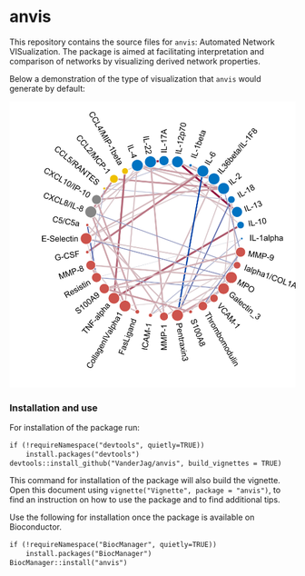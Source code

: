 # anvis

This repository contains the source files for `anvis`: Automated Network 
VISualization. The package is aimed at facilitating interpretation and 
comparison of networks by visualizing derived network properties.

Below a demonstration of the type of visualization that `anvis` would 
generate by default: 

![A network visualization generated by anvis.](vignettes/igraph_images/saved_image.svg)

### Installation and use

For installation of the package run:

```
if (!requireNamespace("devtools", quietly=TRUE))
    install.packages("devtools")
devtools::install_github("VanderJag/anvis", build_vignettes = TRUE)
```

This command for installation of the package will also build the vignette. Open this
document using `vignette("Vignette", package = "anvis")`, to find an instruction on 
how to use the package and to find additional tips.

Use the following for installation once the package is available on 
Bioconductor. 

```
if (!requireNamespace("BiocManager", quietly=TRUE))
    install.packages("BiocManager")
BiocManager::install("anvis")
```
